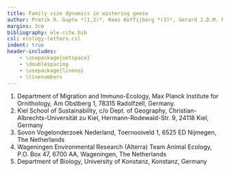 ```yaml
---
title: Family size dynamics in wintering geese
author: Pratik R. Gupte *(1,2)*, Kees Koffijberg *(3)*, Gerard J.D.M. Müskens *(4)*, Martin Wikelski *(1,5)*, Andrea Kölzsch *(1,5)*
margins: 3cm
bibliography: ele-cite.bib
csl: ecology-letters.csl
indent: true
header-includes:
    - \usepackage{setspace}
    - \doublespacing
    - \usepackage{lineno}
    - \linenumbers
---
```


1. Department of Migration and Immuno-Ecology, Max Planck Institute for Ornithology, Am Obstberg 1, 78315 Radolfzell, Germany.
2. Kiel School of Sustainability, c/o Dept. of Geography, Christian-Albrechts-Universität zu Kiel, Hermann-Rodewald-Str. 9, 24118 Kiel, Germany
3. Sovon Vogelonderzoek Nederland, Toernooiveld 1, 6525 ED Nijmegen, The Netherlands
4. Wageningen Environmental Research (Alterra) Team Animal Ecology, P.O. Box 47, 6700 AA, Wageningen, The Netherlands
5. Department of Biology, University of Konstanz, Konstanz, Germany


